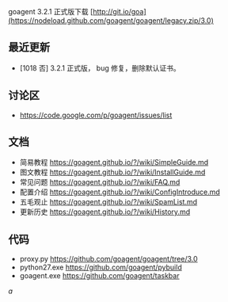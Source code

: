 goagent 3.2.1 正式版下载 [http://git.io/goa](https://nodeload.github.com/goagent/goagent/legacy.zip/3.0)

## 最近更新
* [1018 否] 3.2.1 正式版， bug 修复，删除默认证书。

## 讨论区
* https://code.google.com/p/goagent/issues/list

## 文档
* 简易教程 https://goagent.github.io/?/wiki/SimpleGuide.md
* 图文教程 https://goagent.github.io/?/wiki/InstallGuide.md
* 常见问题 https://goagent.github.io/?/wiki/FAQ.md
* 配置介绍 https://goagent.github.io/?/wiki/ConfigIntroduce.md
* 五毛观止 https://goagent.github.io/?/wiki/SpamList.md
* 更新历史 https://goagent.github.io/?/wiki/History.md

## 代码
 * proxy.py https://github.com/goagent/goagent/tree/3.0
 * python27.exe https://github.com/goagent/pybuild
 * goagent.exe https://github.com/goagent/taskbar

$a$
